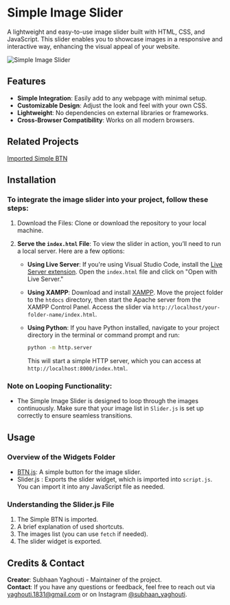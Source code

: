 # **Simple Image Slider**

A lightweight and easy-to-use image slider built with HTML, CSS, and JavaScript. This slider enables you to showcase images in a responsive and interactive way, enhancing the visual appeal of your website.

<img src="./assets/video/preview.gif" alt='Simple Image Slider'>

## Features

- **Simple Integration**: Easily add to any webpage with minimal setup.
- **Customizable Design**: Adjust the look and feel with your own CSS.
- **Lightweight**: No dependencies on external libraries or frameworks.
- **Cross-Browser Compatibility**: Works on all modern browsers.

## Related Projects

[Imported Simple BTN](https://github.com/S-Yaghouti/BTN)

## Installation

### To integrate the image slider into your project, follow these steps:

1. Download the Files: Clone or download the repository to your local machine.
2. **Serve the `index.html` File**: To view the slider in action, you’ll need to run a local server. Here are a few options:

   - **Using Live Server**: If you're using Visual Studio Code, install the [Live Server extension](https://marketplace.visualstudio.com/items?itemName=ritwickdey.LiveServer). Open the `index.html` file and click on "Open with Live Server."

   - **Using XAMPP**: Download and install [XAMPP](https://www.apachefriends.org/index.html). Move the project folder to the `htdocs` directory, then start the Apache server from the XAMPP Control Panel. Access the slider via `http://localhost/your-folder-name/index.html`.

   - **Using Python**: If you have Python installed, navigate to your project directory in the terminal or command prompt and run:
     ```bash
     python -m http.server
     ```
     This will start a simple HTTP server, which you can access at `http://localhost:8000/index.html`.

### Note on Looping Functionality:

- The Simple Image Slider is designed to loop through the images continuously. Make sure that your image list in `Slider.js` is set up correctly to ensure seamless transitions.

## Usage

### Overview of the Widgets Folder

- [BTN.js](https://github.com/S-Yaghouti/BTN): A simple button for the image slider.
- Slider.js : Exports the slider widget, which is imported into `script.js`. You can import it into any JavaScript file as needed.

### Understanding the Slider.js File

1. The Simple BTN is imported.
2. A brief explanation of used shortcuts.
3. The images list (you can use `fetch` if needed).
4. The slider widget is exported.

## Credits & Contact

**Creator**: Subhaan Yaghouti - Maintainer of the project.  
**Contact**: If you have any questions or feedback, feel free to reach out via [yaghouti.1831@gmail.com](mailto:yaghouti.1831@gmail.com) or on Instagram [@subhaan_yaghouti](https://www.instagram.com/subhaan_yaghouti?igsh=bmE3ZTl1bGkwaW50).
